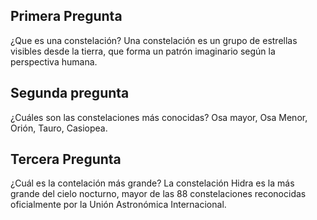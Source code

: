 ## Primera Pregunta

¿Que es una constelación?
Una constelación es un grupo de estrellas visibles desde la tierra, que forma un patrón imaginario según la perspectiva humana.

## Segunda pregunta

¿Cuáles son las constelaciones más conocidas?
Osa mayor, Osa Menor, Orión, Tauro, Casiopea.

## Tercera Pregunta

¿Cuál es la contelación más grande?
La constelación Hidra es la más grande del cielo nocturno, mayor de las 88 constelaciones reconocidas oficialmente por la Unión Astronómica Internacional.
